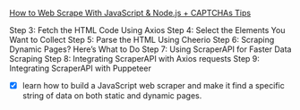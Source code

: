 [How to Web Scrape With JavaScript & Node.js + CAPTCHAs Tips](https://www.scraperapi.com/blog/web-scraping-javascript-tutorial/)

Step 3: Fetch the HTML Code Using Axios
Step 4: Select the Elements You Want to Collect
Step 5: Parse the HTML Using Cheerio
Step 6: Scraping Dynamic Pages? Here’s What to Do
Step 7: Using ScraperAPI for Faster Data Scraping
Step 8: Integrating ScraperAPI with Axios requests
Step 9: Integrating ScraperAPI with Puppeteer


- [x] learn how to build a JavaScript web scraper and make it find a specific string of data on both static and dynamic pages.